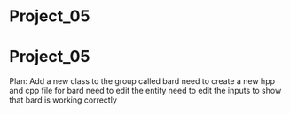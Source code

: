 # Project_05
# Project_05

Plan: Add a new class to the group called bard
    need to create a new hpp and cpp file for bard
    need to edit the entity
    need to edit the inputs to show that bard is working correctly
    
